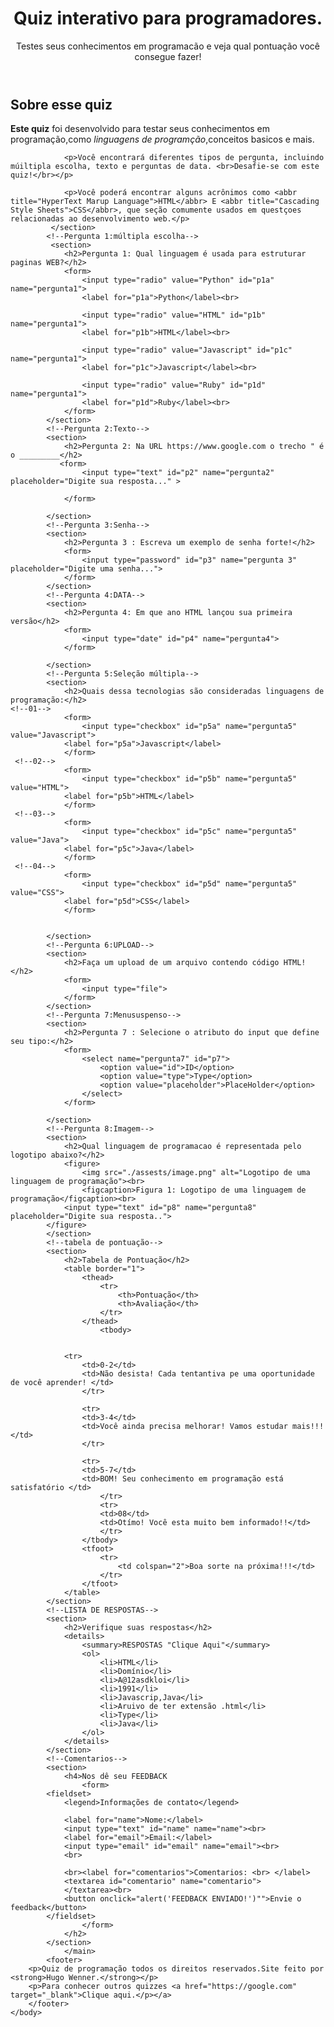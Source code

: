 <!DOCTYPE html>
<html lang="pt-br">
<head>
    <meta charset="UTF-8">
    <meta name="viewport" content="width=device-width, initial-scale=1.0">
    <link rel="stylesheet" href="style.css">
    <title>Quiz para programadores.</title>
    </head>
    <body>
                            <header>
            <h1>Quiz interativo para programadores.</h1>
                <p>Testes seus conhecimentos em programacão e veja qual pontuação você consegue fazer!</p>
                        </header>
                    <main>
            <!--Introdução-->
             <section>
            <h2>Sobre esse quiz</h2>
                <p><strong>Este quiz</strong> foi desenvolvido para testar seus conhecimentos em programação,como <em>linguagens de programção</em>,conceitos basicos e mais.</p>

                <p>Você encontrará diferentes tipos de pergunta, incluindo múiltipla escolha, texto e perguntas de data. <br>Desafie-se com este quiz!</br></p>

                <p>Você poderá encontrar alguns acrônimos como <abbr title="HyperText Marup Language">HTML</abbr> E <abbr title="Cascading Style Sheets">CSS</abbr>, que seção comumente usados em questçoes relacionadas ao desenvolvimento web.</p>
             </section>
            <!--Pergunta 1:múltipla escolha-->
             <section>
                <h2>Pergunta 1: Qual linguagem é usada para estruturar paginas WEB?</h2>
                <form>
                    <input type="radio" value="Python" id="p1a" name="pergunta1">
                    <label for="p1a">Python</label><br>
                    
                    <input type="radio" value="HTML" id="p1b" name="pergunta1">
                    <label for="p1b">HTML</label><br>
                    
                    <input type="radio" value="Javascript" id="p1c" name="pergunta1">
                    <label for="p1c">Javascript</label><br>
                    
                    <input type="radio" value="Ruby" id="p1d" name="pergunta1">
                    <label for="p1d">Ruby</label><br>
                </form>
            </section>
            <!--Pergunta 2:Texto-->
            <section>
                <h2>Pergunta 2: Na URL https://www.google.com o trecho " é o _________</h2>
               <form>
                    <input type="text" id="p2" name="pergunta2" placeholder="Digite sua resposta..." >  
                                 
                </form>

            </section>
            <!--Pergunta 3:Senha-->
            <section>
                <h2>Pergunta 3 : Escreva um exemplo de senha forte!</h2>
                <form>
                    <input type="password" id="p3" name="pergunta 3" placeholder="Digite uma senha..."> 
                </form>
            </section>
            <!--Pergunta 4:DATA-->
            <section>
                <h2>Pergunta 4: Em que ano HTML lançou sua primeira versão</h2>
                <form>
                    <input type="date" id="p4" name="pergunta4">
                </form>

            </section>
            <!--Pergunta 5:Seleção múltipla-->
            <section>
                <h2>Quais dessa tecnologias são consideradas linguagens de programação:</h2>
    <!--01-->
                <form>
                    <input type="checkbox" id="p5a" name="pergunta5" value="Javascript">
                <label for="p5a">Javascript</label>
                </form>
     <!--02-->
                <form>
                    <input type="checkbox" id="p5b" name="pergunta5" value="HTML">
                <label for="p5b">HTML</label>
                </form>
     <!--03-->
                <form>
                    <input type="checkbox" id="p5c" name="pergunta5" value="Java">
                <label for="p5c">Java</label>
                </form>
     <!--04-->
                <form>
                    <input type="checkbox" id="p5d" name="pergunta5" value="CSS">
                <label for="p5d">CSS</label>
                </form>


            </section>
            <!--Pergunta 6:UPLOAD-->
            <section>
                <h2>Faça um upload de um arquivo contendo código HTML!</h2>
                <form>
                    <input type="file">
                </form>
            </section>
            <!--Pergunta 7:Menususpenso-->
            <section>
                <h2>Pergunta 7 : Selecione o atributo do input que define seu tipo:</h2>
                <form>
                    <select name="pergunta7" id="p7">
                        <option value="id">ID</option>
                        <option value="type">Type</option>
                        <option value="placeholder">PlaceHolder</option>
                    </select>
                </form>

            </section>
            <!--Pergunta 8:Imagem-->
            <section>
                <h2>Qual linguagem de programacao é representada pelo logotipo abaixo?</h2>
                <figure>
                    <img src="./assests/image.png" alt="Logotipo de uma linguagem de programação"><br>
                    <figcaption>Figura 1: Logotipo de uma linguagem de programação</figcaption><br>
                <input type="text" id="p8" name="pergunta8" placeholder="Digite sua resposta..">
            </figure>
            </section>
            <!--tabela de pontuação-->
            <section>
                <h2>Tabela de Pontuação</h2>
                <table border="1">
                    <thead>
                        <tr>
                            <th>Pontuação</th>
                            <th>Avaliação</th>
                        </tr>
                    </thead>
                        <tbody>

                        
                <tr>
                    <td>0-2</td>
                    <td>Não desista! Cada tentantiva pe uma oportunidade de você aprender! </td>
                    </tr>
                    
                    <tr>
                    <td>3-4</td>
                    <td>Você ainda precisa melhorar! Vamos estudar mais!!!</td>
                    </tr>

                    <tr>
                    <td>5-7</td>
                    <td>BOM! Seu conhecimento em programação está satisfatório </td>
                        </tr>
                        <tr>
                        <td>08</td>
                        <td>Otímo! Você esta muito bem informado!!</td>
                        </tr>
                    </tbody>
                    <tfoot>
                        <tr>
                            <td colspan="2">Boa sorte na próxima!!!</td>
                        </tr>
                    </tfoot>
                </table>
            </section>
            <!--LISTA DE RESPOSTAS-->
            <section>
                <h2>Verifique suas respostas</h2>
                <details>
                    <summary>RESPOSTAS "Clique Aqui"</summary>
                    <ol>
                        <li>HTML</li>
                        <li>Domínio</li>
                        <li>A@12asdkloi</li>
                        <li>1991</li>
                        <li>Javascrip,Java</li>
                        <li>Aruivo de ter extensão .html</li>
                        <li>Type</li>
                        <li>Java</li>
                    </ol>
                </details>
            </section>
            <!--Comentarios-->
            <section>
                <h4>Nos dê seu FEEDBACK
                    <form>
            <fieldset>
                <legend>Informações de contato</legend>

                <label for="name">Nome:</label>
                <input type="text" id="name" name="name"><br>
                <label for="email">Email:</label>
                <input type="email" id="email" name="email"><br>
                <br>
                
                <br><label for="comentarios">Comentarios: <br> </label>
                <textarea id="comentario" name="comentario">
                </textarea><br>
                <button onclick="alert('FEEDBACK ENVIADO!')"">Envie o feedback</button>
            </fieldset>
                    </form>
                </h2>
            </section>
                </main>
            <footer>
        <p>Quiz de programação todos os direitos reservados.Site feito por <strong>Hugo Wenner.</strong></p>
        <p>Para conhecer outros quizzes <a href="https://google.com" target="_blank">Clique aqui.</p></a>
        </footer>
    </body>
</html>
